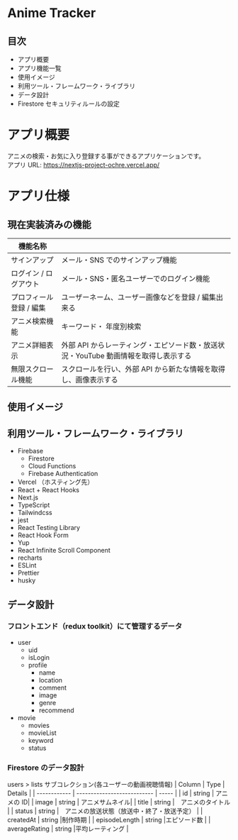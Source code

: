 # Anime Tracker

## 目次

- アプリ概要
- アプリ機能一覧
- 使用イメージ
- 利用ツール・フレームワーク・ライブラリ
- データ設計
- Firestore セキュリティルールの設定

# アプリ概要

アニメの検索・お気に入り登録する事ができるアプリケーションです。  
アプリ URL: <https://nextjs-project-ochre.vercel.app/>

# アプリ仕様

## 現在実装済みの機能

| 機能名称                |                                                                                     |
| ----------------------- | ----------------------------------------------------------------------------------- |
| サインアップ            | メール・SNS でのサインアップ機能                                                    |
| ログイン / ログアウト   | メール・SNS・匿名ユーザーでのログイン機能                                           |
| プロフィール登録 / 編集 | ユーザーネーム、ユーザー画像などを登録 / 編集出来る                                 |
| アニメ検索機能          | キーワード・ 年度別検索                                                             |
| アニメ詳細表示          | 外部 API からレーティング・エピソード数・放送状況・YouTube 動画情報を取得し表示する |
| 無限スクロール機能      | スクロールを行い、外部 API から新たな情報を取得し、画像表示する                     |

## 使用イメージ

## 利用ツール・フレームワーク・ライブラリ

- Firebase
  - Firestore
  - Cloud Functions
  - Firebase Authentication
- Vercel （ホスティング先）
- React + React Hooks
- Next.js
- TypeScript
- Tailwindcss
- jest
- React Testing Library
- React Hook Form
- Yup
- React Infinite Scroll Component
- recharts
- ESLint
- Prettier
- husky

## データ設計

### フロントエンド（redux toolkit）にて管理するデータ

- user
  - uid
  - isLogin
  - profile
    - name
    - location
    - comment
    - image
    - genre
    - recommend
- movie
  - movies
  - movieList
  - keyword
  - status

### Firestore のデータ設計

users > lists サブコレクション(各ユーザーの動画視聴情報)
| Column | Type | Details |
| ------------ | --------------------------- | ----- |
| id | string | アニメの ID|
| image | string | アニメサムネイル|
| title | string |　アニメのタイトル |
| status | string |　アニメの放送状態（放送中・終了・放送予定） |
| createdAt | string |制作時期 |
| episodeLength | string |エピソード数 |
| averageRating | string |平均レーティング |
